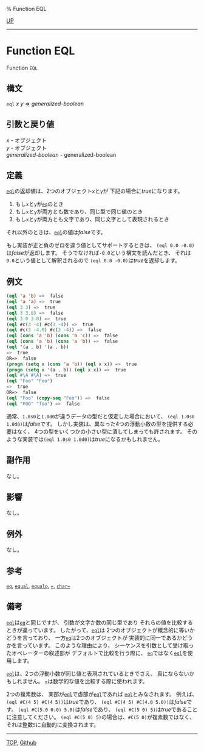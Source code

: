 % Function EQL

[UP](5.3.html)  

---

# Function **EQL**


Function `EQL`


## 構文

`eql` *x* *y* => *generalized-boolean*


## 引数と戻り値

*x* - オブジェクト  
*y* - オブジェクト  
*generalized-boolean* - generalized-boolean


## 定義

[`eql`](5.3.eql-function.html)の返却値は、2つのオブジェクト`x`と`y`が
下記の場合に*true*になります。

1. もし`x`と`y`が[`eq`](5.3.eq.html)のとき
2. もし`x`と`y`が両方とも数であり、同じ型で同じ値のとき
3. もし`x`と`y`が両方とも文字であり、同じ文字として表現されるとき

それ以外のときは、[`eql`](5.3.eql-function.html)の値は*false*です。

もし実装が正と負のゼロを違う値としてサポートするときは、
`(eql 0.0 -0.0)`は*false*が返却します。
そうでなければ`-0.0`という構文を読んだとき、
それは`0.0`という値として解釈されるので
`(eql 0.0 -0.0)`は*true*を返却します。


## 例文

```lisp
(eql 'a 'b) =>  false
(eql 'a 'a) =>  true
(eql 3 3) =>  true
(eql 3 3.0) =>  false
(eql 3.0 3.0) =>  true
(eql #c(3 -4) #c(3 -4)) =>  true
(eql #c(3 -4.0) #c(3 -4)) =>  false
(eql (cons 'a 'b) (cons 'a 'c)) =>  false
(eql (cons 'a 'b) (cons 'a 'b)) =>  false
(eql '(a . b) '(a . b))
=>  true
OR=>  false
(progn (setq x (cons 'a 'b)) (eql x x)) =>  true
(progn (setq x '(a . b)) (eql x x)) =>  true
(eql #\A #\A) =>  true
(eql "Foo" "Foo")
=>  true
OR=>  false
(eql "Foo" (copy-seq "Foo")) =>  false
(eql "FOO" "foo") =>  false
```

通常、`1.0s0`と`1.0d0`が違うデータの型だと仮定した場合において、
`(eql 1.0s0 1.0d0)`は*false*です。
しかし実装は、異なった4つの浮動小数の型を提供する必要はなく、
4つの型をいくつかの小さい型に潰してしまっても許されます。
そのような実装では`(eql 1.0s0 1.0d0)`は*true*になるかもしれません。


## 副作用

なし。


## 影響

なし。


## 例外

なし。


## 参考

[`eq`](5.3.eq.html),
[`equal`](5.3.equal.html),
[`equalp`](5.3.equalp.html),
[`=`](12.2.number-equal.html),
[`char=`](13.2.char-equal.html)


## 備考

[`eql`](5.3.eql-function.html)は[`eq`](5.3.eq.html)と同じですが、
引数が文字か数の同じ型であり
それらの値を比較するときが違っています。
したがって、[`eql`](5.3.eql-function.html)は
2つのオブジェクトが概念的に等いかどうを言っており、
一方[`eq`](5.3.eq.html)は2つのオブジェクトが
実装的に同一であるかどうかを言っています。
このような理由により、
シーケンスを引数として受け取ったオペレーターの叙述部が
デフォルトで比較を行う際に、
[`eq`](5.3.eq.html)ではなく[`eql`](5.3.eql-function.html)を使用します。

[`eql`](5.3.eql-function.html)は、2つの浮動小数が同じ値と表現されているときでさえ、
真にならないかもしれません。
[`=`](12.2.number-equal.html)は数学的な値を比較する際に使われます。

2つの複素数は、
実部が[`eql`](5.3.eql-function.html)で虚部が[`eql`](5.3.eql-function.html)であれば
[`eql`](5.3.eql-function.html)とみなされます。
例えば、`(eql #C(4 5) #C(4 5))`は*true*であり、
`(eql #C(4 5) #C(4.0 5.0))`は*false*です。
`(eql #C(5.0 0.0) 5.0)`は*false*であり、
`(eql #C(5 0) 5)`は*true*であることに注意してください。
`(eql #C(5 0) 5)`の場合は、`#C(5 0)`が複素数ではなく、
それは整数`5`に自動的に変換されます。


---
[TOP](index.html),  [Github](https://github.com/nptcl/npt-japanese)

